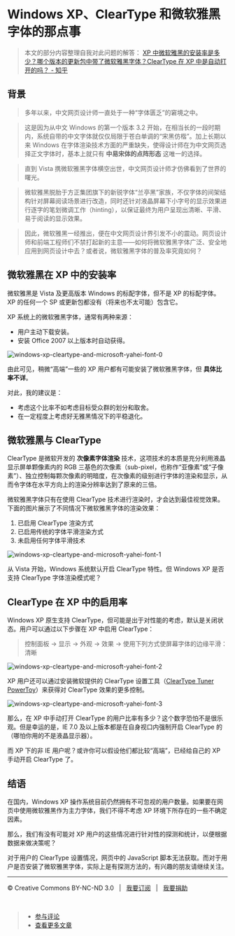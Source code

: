 # Windows XP、ClearType 和微软雅黑字体的那点事

> 本文的部分内容整理自我对此问题的解答： [XP 中微软雅黑的安装率是多少？哪个版本的更新包中带了微软雅黑字体？ClearType 在 XP 中是自动打开的吗？ - 知乎](http://www.zhihu.com/question/19920765/answer/13383799)

## 背景

> 多年以来，中文网页设计师一直处于一种“字体匮乏”的窘境之中。

> 这是因为从中文 Windows 的第一个版本 3.2 开始，在相当长的一段时期内，系统自带的中文字体就仅仅局限于苍白单调的“宋黑仿楷”。加上长期以来 Windows 在字体渲染技术方面的严重缺失，使得设计师在为中文网页选择正文字体时，基本上就只有 **中易宋体的点阵形态** 这唯一的选择。

> 直到 Vista 携微软雅黑字体横空出世，中文网页设计师才仿佛看到了世界的曙光。

> 微软雅黑脱胎于方正集团旗下的新锐字体“兰亭黑”家族，不仅字体的间架结构针对屏幕阅读场景进行改造，同时还针对液晶屏幕下小字号的显示效果进行逐字的笔划微调工作（hinting），以保证最终为用户呈现出清晰、平滑、易于阅读的显示效果。

> 因此，微软雅黑一经推出，便在中文网页设计界引发不小的震动。网页设计师和前端工程师们不禁打起新的主意——如何将微软雅黑字体广泛、安全地应用到网页设计中去？或者说，微软雅黑字体的普及率究竟如何？

## 微软雅黑在 XP 中的安装率

微软雅黑是 Vista 及更高版本 Windows 的标配字体，但不是 XP 的标配字体。XP 的任何一个 SP 或更新包都没有（将来也不太可能）包含它。

XP 系统上的微软雅黑字体，通常有两种来源：

* 用户主动下载安装。
* 安装 Office 2007 以上版本时自动获得。

![windows-xp-cleartype-and-microsoft-yahei-font-0](https://f.cloud.github.com/assets/1231359/792942/94590f26-ebd0-11e2-9bbc-f4ef1263c7b6.png)

由此可见，稍微“高端”一些的 XP 用户都有可能安装了微软雅黑字体，但 **具体比率不详**。

对此，我的建议是：

* 考虑这个比率不如考虑目标受众群的划分和取舍。
* 在一定程度上考虑好无雅黑情况下的平稳退化。

## 微软雅黑与 ClearType

ClearType 是微软开发的 **次像素字体渲染** 技术，这项技术的本质是充分利用液晶显示屏单颗像素内的 RGB 三基色的次像素（sub-pixel，也称作“亚像素”或“子像素”）、独立控制每颗次像素的明暗度，在次像素的级别进行字体的渲染和显示，从而令字体在水平方向上的渲染分辨率达到了原来的三倍。

微软雅黑字体只有在使用 ClearType 技术进行渲染时，才会达到最佳视觉效果。下面的图片展示了不同情况下微软雅黑字体的渲染效果：

1. 已启用 ClearType 渲染方式
2. 已启用传统的字体平滑渲染方式
3. 未启用任何字体平滑技术

![windows-xp-cleartype-and-microsoft-yahei-font-1](https://f.cloud.github.com/assets/1231359/792943/9737be4a-ebd0-11e2-9f89-034aeba0c0fa.png)

从 Vista 开始，Windows 系统默认开启 ClearType 特性。但 Windows XP 是否支持 ClearType 字体渲染模式呢？

## ClearType 在 XP 中的启用率

Windows XP 原生支持 ClearType，但可能是出于对性能的考虑，默认是关闭状态。用户可以通过以下步骤在 XP 中启用 ClearType：

> 控制面板 → 显示 → 外观 → 效果 → 使用下列方式使屏幕字体的边缘平滑：清晰

![windows-xp-cleartype-and-microsoft-yahei-font-2](https://f.cloud.github.com/assets/1231359/792944/98e618d6-ebd0-11e2-872e-93c9b1a4005b.png)

XP 用户还可以通过安装微软提供的 ClearType 设置工具（[ClearType Tuner PowerToy](http://www.microsoft.com/typography/ClearTypePowerToy.mspx)）来获得对 ClearType 效果的更多控制。

![windows-xp-cleartype-and-microsoft-yahei-font-3](https://f.cloud.github.com/assets/1231359/792945/9eaea29c-ebd0-11e2-9a6b-356cb11c3a41.png)

那么，在 XP 中手动打开 ClearType 的用户比率有多少？这个数字恐怕不是很乐观。但是幸运的是，IE 7.0 及以上版本都是在自身视口内强制开启 ClearType 的（哪怕你用的不是液晶显示器）。

而 XP 下的非 IE 用户呢？或许你可以假设他们都比较“高端”，已经给自己的 XP 手动开启 ClearType 了。

## 结语

在国内，Windows XP 操作系统目前仍然拥有不可忽视的用户数量。如果要在网页中使用微软雅黑作为主力字体，我们不得不考虑 XP 环境下所存在的一些不确定因素。

那么，我们有没有可能对 XP 用户的这些情况进行针对性的探测和统计，以便根据数据来做决策呢？

对于用户的 ClearType 设置情况，网页中的 JavaScript 脚本无法获取。而对于用户是否安装了微软雅黑字体，实际上是有探测方法的，有兴趣的朋友请继续关注。

***

&copy; Creative Commons BY-NC-ND 3.0 &nbsp; | &nbsp; [我要订阅](http://www.cssmagic.net/blog/subscribe) &nbsp; | &nbsp; [我要捐助](http://www.cssmagic.net/blog/donate)

&nbsp;
> * [参与评论](https://github.com/cssmagic/blog/issues/15)
> * [查看更多文章](https://github.com/cssmagic/blog/issues?state=open)
